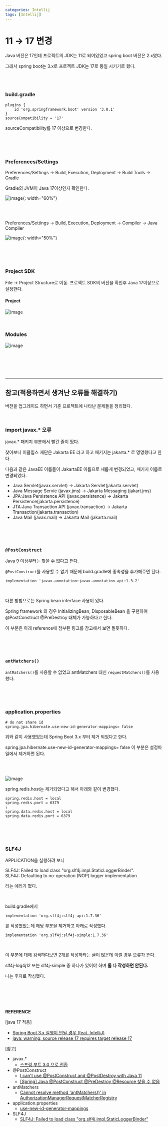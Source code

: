 ```yaml
---
categories: Intellij
tags: [Intellij]
---
```


# 11 → 17 변경
Java 버전은 17인데 프로젝트의 JDK는 11로 되어있었고 spring boot 버전은 2.x였다.

그래서 spring boot는 3.x로 프로젝트 JDK는 17로 통일 시키기로 했다.

<br><br>

### build.gradle

```
plugins {
    id 'org.springframework.boot' version '3.0.1'
}
sourceCompatibility = '17'
```
sourceCompatibility를 17 이상으로 변경한다.  

<br><br><br>

### Preferences/Settings
Preferences/Settings → Build, Execution, Deployment → Build Tools → Gradle

Gradle의 JVM이 Java 17이상인지 확인한다.

![image](https://github.com/haedal-uni/haedal-uni.github.io/assets/74857364/d052b554-1977-43e2-9f0c-2f77201d0544){: width="60%"}

<br><br>

Preferences/Settings → Build, Execution, Deployment → Compiler → Java Compiler

![image](https://github.com/haedal-uni/haedal-uni.github.io/assets/74857364/36cbbeda-ab45-486d-8978-beb5db74f340){: width="50%"}


<br><br><br>    

### Project SDK
File → Project Structure로 이동. 프로젝트 SDK의 버전을 확인후 Java 17이상으로 설정한다.  

#### Project
![image](https://github.com/haedal-uni/haedal-uni.github.io/assets/74857364/a7c7016c-64ad-4654-95aa-4c1dcb1ce281)

<br>

### Modules
![image](https://github.com/haedal-uni/haedal-uni.github.io/assets/74857364/95e7a4a5-9302-408a-a238-2c38311c2447)

<br><br><br><br>

---

## 참고(적용하면서 생겨난 오류들 해결하기)
버전을 업그레이드 하면서 기존 프로젝트에 나타난 문제들을 정리했다.

<br>  

### import javax.* 오류
javax.* 패키지 부분에서 빨간 줄이 떴다.

찾아보니 이클립스 재단은 Jakarta EE 라고 하고 패키지는 jakarta.* 로 명명했다고 한다.

다음과 같은 JavaEE 이름들이 JakartaEE 이름으로 새롭게 변경되었고, 패키지 이름로 변경되었다.

- Java Servlet(javax.servlet) → Jakarta Servlet(jakarta.servlet)
- Java Message Servie (javax.jms) → Jakarta Messaging (jakart.jms)
- JPA:Java Persistence API (javax.persistence) → Jakarta Persistence(jakarta.persistence)
- JTA:Java Transaction API (javax.transaction) → Jakarta Transaction(jakarta.transaction)
- Java Mail (javax.mail) → Jakarta Mail (jakarta.mail)

<br><br><br>

### `@PostConstruct`
Java 9 이상부터는 찾을 수 없다고 뜬다.

`@PostConstruct`를 사용할 수 없기 때문에 build.gradle에 종속성을 추가해주면 된다.

`implementation 'javax.annotation:javax.annotation-api:1.3.2'`

<br>

다른 방법으로는 Spring bean interface 사용이 있다.

Spring framework 의 경우 InitializingBean, DisposableBean 을 구현하여 @PostConstruct @PreDestroy 대체가 가능하다고 한다.

이 부분은 아래 reference에 첨부된 링크를 참고해서 보면 될듯하다.     

<br><br><br>

### `antMatchers()`
`antMatchers()`를 사용할 수 없었고 antMatchers 대신 `requestMatchers()`를 사용했다.   

<br><br><br>

### application.properties
```
# do not share id
spring.jpa.hibernate.use-new-id-generator-mappings= false
```
위와 같이 사용했었는데 Spring Boot 3.x 부터 제거 되었다고 한다.

spring.jpa.hibernate.use-new-id-generator-mappings= false 이 부분은 설정파일에서 제거하면 된다. 

<br><br>

![image](https://github.com/haedal-uni/haedal-uni.github.io/assets/74857364/65085ee6-7ac4-4d6b-8210-7f459b689344)

spring.redis.host는 제거되었다고 해서 아래와 같이 변경했다.   
```
spring.redis.host = local
spring.redis.port = 6379
↓ 
spring.data.redis.host = local
spring.data.redis.port = 6379
```

<br><br><br>

### SLF4J
APPLICATION을 실행하려 보니 

SLF4J: Failed to load class "org.slf4j.impl.StaticLoggerBinder".            
SLF4J: Defaulting to no-operation (NOP) logger implementation          

라는 에러가 떴다.

<br>

build.gradle에서
```
implementation 'org.slf4j:slf4j-api:1.7.36'
```
를 작성했었는데 해당 부분을 제거하고 아래로 작성했다.   

```
implementation 'org.slf4j:slf4j-simple:1.7.36'
```

<br>

이 부분에 대해 검색하다보면 2개를 작성하라는 글이 많은데 이럴 경우 오류가 뜬다.

slf4j-log4j12 또는 slf4j-simple 중 하나가 있어야 하며 **둘 다 작성하면 안된다.**

나는 후자로 작성했다.    

<br><br><br><br>

**REFERENCE**

[java 17 적용]
- [Spring Boot 3.x 실행이 안될 경우 (feat. IntelliJ)](https://jojoldu.tistory.com/698)
- [java: warning: source release 17 requires target release 17](https://hstory0208.tistory.com/entry/java-warning-source-release-17-requires-target-release-17)   
  
[참고]
- javax.*
  - [스프링 부트 3.0 으로 전환](https://post.dooray.io/we-dooray/tech-insight-ko/back-end/4173/)
- @PostConstruct
  - [I can't use @PostConstruct and @PostDestroy with Java 11](https://stackoverflow.com/questions/52701459/i-cant-use-postconstruct-and-postdestroy-with-java-11)
  - [[Spring] Java @PostConstruct @PreDestroy @Resource 찾을 수 없음](https://devbible.tistory.com/461)
- antMatchers
  - [Cannot resolve method 'antMatchers()' in AuthorizationManagerRequestMatcherRegistry](https://stackoverflow.com/questions/74753700/cannot-resolve-method-antmatchers-in-authorizationmanagerrequestmatcherregis)
- application.properties
  - [use-new-id-generator-mappings](https://www.inflearn.com/questions/905887/use-new-id-generator-mappings)
- SLF4J
  - [SLF4J: Failed to load class "org.slf4j.impl.StaticLoggerBinder"](https://stackoverflow.com/questions/7421612/slf4j-failed-to-load-class-org-slf4j-impl-staticloggerbinder)    
